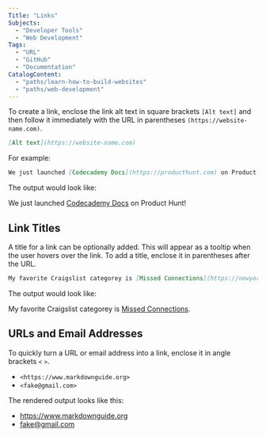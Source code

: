 ```yaml
---
Title: "Links"
Subjects:
  - "Developer Tools"
  - "Web Development"
Tags: 
  - "URL"
  - "GitHub"
  - "Documentation"
CatalogContent:
  - "paths/learn-how-to-build-websites"
  - "paths/web-development"
---
```


To create a link, enclose the link alt text in square brackets `[Alt text]` and then follow it immediately with the URL in parentheses `(https://website-name.com)`.

```markdown
[Alt text](https://website-name.com)
```

For example:

```markdown
We just launched [Codecademy Docs](https://producthunt.com) on Product Hunt!
```

The output would look like:

We just launched [Codecademy Docs](https://producthunt.com) on Product Hunt!

## Link Titles

A title for a link can be optionally added. This will appear as a tooltip when the user hovers over the link. To add a title, enclose it in parentheses after the URL.

```markdown
My favorite Craigslist categorey is [Missed Connections](https://newyork.craigslist.org/d/missed-connections/search/mis "The best place on the internet").
```

The output would look like:

My favorite Craigslist categorey is [Missed Connections](https://newyork.craigslist.org/d/missed-connections/search/mis "The best place on the internet").

## URLs and Email Addresses

To quickly turn a URL or email address into a link, enclose it in angle brackets `<` `>`.

- `<https://www.markdownguide.org>`
- `<fake@gmail.com>`

The rendered output looks like this:

- https://www.markdownguide.org
- fake@gmail.com
